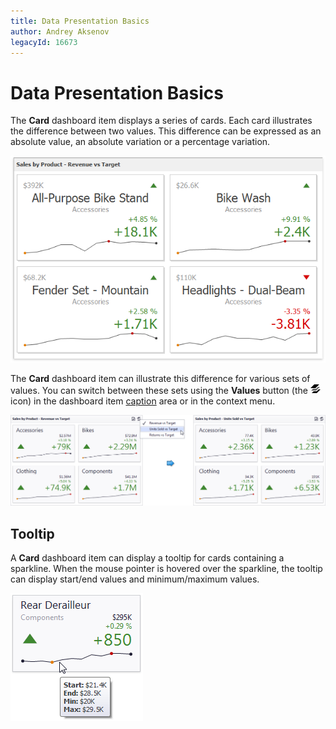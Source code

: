 ```yaml
---
title: Data Presentation Basics
author: Andrey Aksenov
legacyId: 16673
---
```

# Data Presentation Basics
The **Card** dashboard item displays a series of cards. Each card illustrates the difference between two values. This difference can be expressed as an absolute value, an absolute variation or a percentage variation.

![MainFeatures_Cards](../../../../images/img18174.png)

The **Card** dashboard item can illustrate this difference for various sets of values. You can switch between these sets using the **Values** button (the ![DashboardItems_OtherElements](../../../../images/img20169.png) icon) in the dashboard item [caption](../../data-presentation/dashboard-layout.md) area or in the context menu.

![Cards_SwitchValues](../../../../images/img22412.png)

## Tooltip
A **Card** dashboard item can display a tooltip for cards containing a sparkline. When the mouse pointer is hovered over the sparkline, the tooltip can display start/end values and minimum/maximum values.

![CardSparkline_Tooltip](../../../../images/img23716.png)